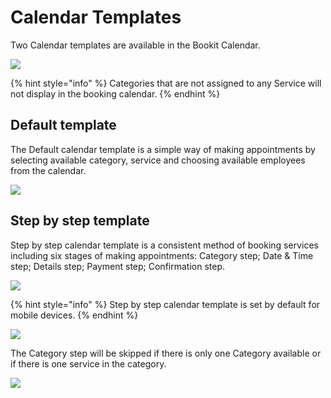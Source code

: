 # Calendar Templates

Two Calendar templates are available in the Bookit Calendar.

![](<../.gitbook/assets/Settings ‹ boo (13).png>)

{% hint style="info" %}
Categories that are not assigned to any Service will not display in the booking calendar.
{% endhint %}

## Default template

The Default calendar template is a simple way of making appointments by selecting available category, service and choosing available employees from the calendar.

![](<../.gitbook/assets/BookIt – bookitmaster.gif>)

## Step by step template

Step by step calendar template is a consistent method of booking services including six stages of making appointments: Category step; Date & Time step; Details step; Payment step; Confirmation step.

![](<../.gitbook/assets/BookIt – bookitmaster (2).gif>)

{% hint style="info" %}
Step by step calendar template is set by default for mobile devices.
{% endhint %}

![](<../.gitbook/assets/BookIt – booki (7).png>)

The Category step will be skipped if there is only one Category available or if there is one service in the category.

![](<../.gitbook/assets/BookIt – booki (5).png>)
